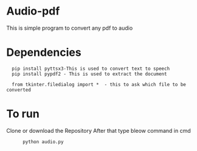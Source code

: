 # Audio-pdf

This is simple program to  convert any pdf to audio 

# Dependencies

      pip install pyttsx3-This is used to convert text to speech
      pip install pypdf2 - This is used to extract the document
      
      from tkinter.filedialog import *  - this to ask which file to be converted
      
     

# To run
 Clone or download the Repository 
 After that type bleow command in cmd
      
          python audio.py
          
